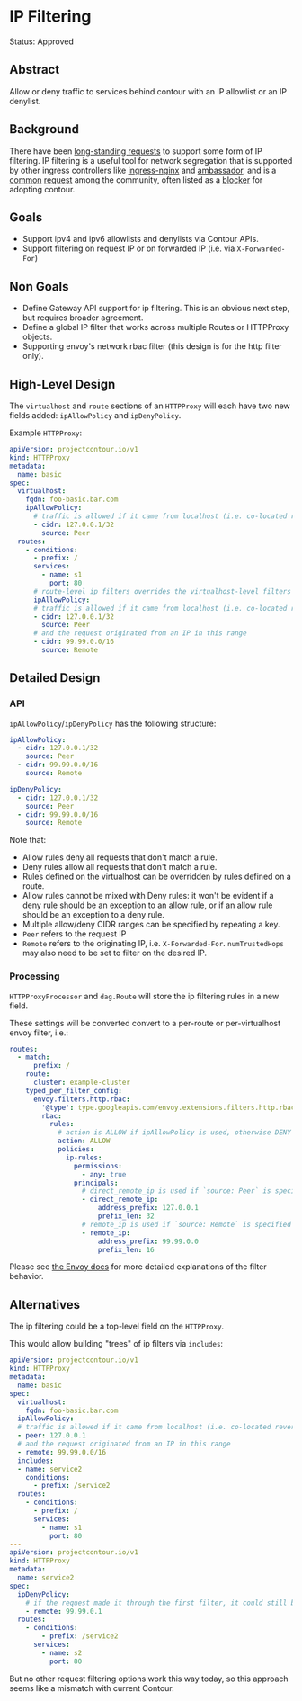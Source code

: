 # IP Filtering 

Status: Approved 

## Abstract

Allow or deny traffic to services behind contour with an IP allowlist or an IP denylist.

## Background

There have been [long-standing requests](https://github.com/projectcontour/contour/issues/62) to support some form of IP filtering.
IP filtering is a useful tool for network segregation that is supported by other ingress controllers like [ingress-nginx](https://github.com/kubernetes/ingress-nginx/blob/87d1b8bbf28265386b339e65d8943d8c3f8582ed/docs/user-guide/nginx-configuration/annotations.md#whitelist-source-range) and [ambassador](https://www.getambassador.io/docs/edge-stack/latest/topics/running/ambassador#ip-allow-and-deny), and is a [common](https://github.com/projectcontour/contour/issues/62#issuecomment-698141472) [request](https://github.com/projectcontour/contour/issues/62#issuecomment-843193956) among the community, often listed as a [blocker](https://github.com/projectcontour/contour/issues/3693#issuecomment-1317049708) for adopting contour.

## Goals

- Support ipv4 and ipv6 allowlists and denylists via Contour APIs.
- Support filtering on request IP or on forwarded IP (i.e. via `X-Forwarded-For`)

## Non Goals

- Define Gateway API support for ip filtering. This is an obvious next step, but requires broader agreement. 
- Define a global IP filter that works across multiple Routes or HTTPProxy objects.
- Supporting envoy's network rbac filter (this design is for the http filter only).

## High-Level Design

The `virtualhost` and `route` sections of an `HTTPProxy` will each have two new fields added: `ipAllowPolicy` and `ipDenyPolicy`.

Example `HTTPProxy`:

```yaml
apiVersion: projectcontour.io/v1
kind: HTTPProxy
metadata:
  name: basic
spec:
  virtualhost:
    fqdn: foo-basic.bar.com
    ipAllowPolicy:
      # traffic is allowed if it came from localhost (i.e. co-located reverse proxy)
      - cidr: 127.0.0.1/32
        source: Peer
  routes:
    - conditions:
      - prefix: /
      services:
        - name: s1
          port: 80
      # route-level ip filters overrides the virtualhost-level filters
      ipAllowPolicy:
      # traffic is allowed if it came from localhost (i.e. co-located reverse proxy)
      - cidr: 127.0.0.1/32
        source: Peer
      # and the request originated from an IP in this range 
      - cidr: 99.99.0.0/16
        source: Remote
```

## Detailed Design


### API

`ipAllowPolicy`/`ipDenyPolicy` has the following structure:

```yaml
ipAllowPolicy:
  - cidr: 127.0.0.1/32
    source: Peer
  - cidr: 99.99.0.0/16
    source: Remote
```

```yaml
ipDenyPolicy:
  - cidr: 127.0.0.1/32
    source: Peer
  - cidr: 99.99.0.0/16
    source: Remote
```

Note that:
- Allow rules deny all requests that don't match a rule.
- Deny rules allow all requests that don't match a rule.
- Rules defined on the virtualhost can be overridden by rules defined on a route.
- Allow rules cannot be mixed with Deny rules: it won't be evident if a deny rule should be an exception to an allow rule, or if an allow rule should be an exception to a deny rule.
- Multiple allow/deny CIDR ranges can be specified by repeating a key.
- `Peer` refers to the request IP
- `Remote` refers to the originating IP, i.e. `X-Forwarded-For`. `numTrustedHops` may also need to be set to filter on the desired IP.

### Processing

`HTTPProxyProcessor` and `dag.Route` will store the ip filtering rules in a new field.

These settings will be converted convert to a per-route or per-virtualhost envoy filter, i.e.:

```yaml
routes:
  - match:
      prefix: /
    route:
      cluster: example-cluster 
    typed_per_filter_config:
      envoy.filters.http.rbac:
        '@type': type.googleapis.com/envoy.extensions.filters.http.rbac.v3.RBACPerRoute
        rbac:
          rules:
            # action is ALLOW if ipAllowPolicy is used, otherwise DENY is used
            action: ALLOW
            policies:
              ip-rules:
                permissions:
                  - any: true
                principals:
                  # direct_remote_ip is used if `source: Peer` is specified
                  - direct_remote_ip:
                      address_prefix: 127.0.0.1
                      prefix_len: 32
                  # remote_ip is used if `source: Remote` is specified
                  - remote_ip:
                      address_prefix: 99.99.0.0
                      prefix_len: 16
```

Please see [the Envoy docs](https://www.envoyproxy.io/docs/envoy/latest/api-v3/config/rbac/v3/rbac.proto) for more detailed explanations of the filter behavior.

## Alternatives

The ip filtering could be a top-level field on the `HTTPProxy`.

This would allow building "trees" of ip filters via `includes`:
```yaml
apiVersion: projectcontour.io/v1
kind: HTTPProxy
metadata:
  name: basic
spec:
  virtualhost:
    fqdn: foo-basic.bar.com
  ipAllowPolicy:
  # traffic is allowed if it came from localhost (i.e. co-located reverse proxy)
  - peer: 127.0.0.1
  # and the request originated from an IP in this range 
  - remote: 99.99.0.0/16
  includes:
  - name: service2
    conditions:
      - prefix: /service2
  routes:
    - conditions:
      - prefix: /
      services:
        - name: s1
          port: 80
---
apiVersion: projectcontour.io/v1
kind: HTTPProxy
metadata:
  name: service2
spec:
  ipDenyPolicy:
    # if the request made it through the first filter, it could still be denied here
    - remote: 99.99.0.1
  routes:
    - conditions:
        - prefix: /service2
      services:
        - name: s2
          port: 80
```

But no other request filtering options work this way today, so this approach seems like a mismatch with current Contour.
